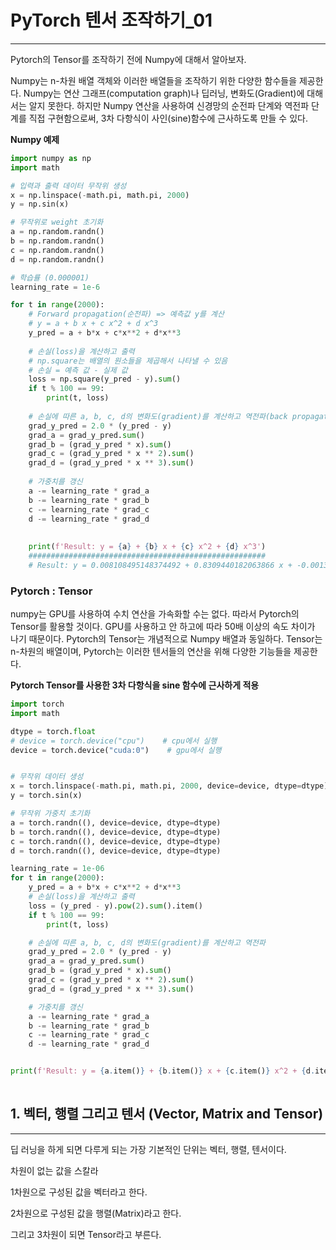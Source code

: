 # PyTorch 텐서 조작하기_01

---

Pytorch의 Tensor를 조작하기 전에 Numpy에 대해서 알아보자.

Numpy는 n-차원 배열 객체와 이러한 배열들을 조작하기 위한 다양한 함수들을 제공한다. Numpy는 연산 그래프(computation graph)나 딥러닝, 변화도(Gradient)에 대해서는 알지 못한다. 하지만 Numpy 연산을 사용하여 신경망의 순전파 단계와 역전파 단계를 직접 구현함으로써, 3차 다항식이 사인(sine)함수에 근사하도록 만들 수 있다.

**Numpy 예제**

```python
import numpy as np
import math

# 입력과 출력 데이터 무작위 생성
x = np.linspace(-math.pi, math.pi, 2000)
y = np.sin(x)

# 무작위로 weight 초기화
a = np.random.randn()
b = np.random.randn()
c = np.random.randn()
d = np.random.randn()

# 학습률 (0.000001)
learning_rate = 1e-6

for t in range(2000):
    # Forward propagation(순전파) => 예측값 y를 계산
    # y = a + b x + c x^2 + d x^3
    y_pred = a + b*x + c*x**2 + d*x**3
    
    # 손실(loss)을 계산하고 출력
    # np.square는 배열의 원소들을 제곱해서 나타낼 수 있음
    # 손실 = 예측 값 - 실제 값
    loss = np.square(y_pred - y).sum()
    if t % 100 == 99:
        print(t, loss)
        
    # 손실에 따른 a, b, c, d의 변화도(gradient)를 계산하고 역전파(back propagation)함.
    grad_y_pred = 2.0 * (y_pred - y)
    grad_a = grad_y_pred.sum()
    grad_b = (grad_y_pred * x).sum()
    grad_c = (grad_y_pred * x ** 2).sum()
    grad_d = (grad_y_pred * x ** 3).sum()
    
    # 가중치를 갱신
    a -= learning_rate * grad_a
    b -= learning_rate * grad_b
    c -= learning_rate * grad_c
    d -= learning_rate * grad_d
    
    
    print(f'Result: y = {a} + {b} x + {c} x^2 + {d} x^3')
    #####################################################
    # Result: y = 0.008108495148374492 + 0.8309440182063866 x + -0.001398850339036266 x^2 + -0.08966101534393887 x^3
```



### Pytorch : Tensor

numpy는 GPU를 사용하여 수치 연산을 가속화할 수는 없다. 따라서 Pytorch의 Tensor를 활용할 것이다. GPU를 사용하고 안 하고에 따라 50배 이상의 속도 차이가 나기 때문이다. Pytorch의 Tensor는 개념적으로 Numpy 배열과 동일하다. Tensor는 n-차원의 배열이며, Pytorch는 이러한 텐서들의 연산을 위해 다양한 기능들을 제공한다.

**Pytorch Tensor를 사용한 3차 다항식을 sine 함수에 근사하게 적용**

```python
import torch
import math

dtype = torch.float
# device = torch.device("cpu")    # cpu에서 실행
device = torch.device("cuda:0")    # gpu에서 실행


# 무작위 데이터 생성
x = torch.linspace(-math.pi, math.pi, 2000, device=device, dtype=dtype)
y = torch.sin(x)

# 무작위 가중치 초기화
a = torch.randn((), device=device, dtype=dtype)
b = torch.randn((), device=device, dtype=dtype)
c = torch.randn((), device=device, dtype=dtype)
d = torch.randn((), device=device, dtype=dtype)

learning_rate = 1e-06
for t in range(2000):
    y_pred = a + b*x + c*x**2 + d*x**3
    # 손실(loss)을 계산하고 출력
    loss = (y_pred - y).pow(2).sum().item()
    if t % 100 == 99:
        print(t, loss)

    # 손실에 따른 a, b, c, d의 변화도(gradient)를 계산하고 역전파
    grad_y_pred = 2.0 * (y_pred - y)
    grad_a = grad_y_pred.sum()
    grad_b = (grad_y_pred * x).sum()
    grad_c = (grad_y_pred * x ** 2).sum()
    grad_d = (grad_y_pred * x ** 3).sum()

    # 가중치를 갱신
    a -= learning_rate * grad_a
    b -= learning_rate * grad_b
    c -= learning_rate * grad_c
    d -= learning_rate * grad_d


print(f'Result: y = {a.item()} + {b.item()} x + {c.item()} x^2 + {d.item()} x^3')
    
```





## 1. 벡터, 행렬 그리고 텐서 (Vector, Matrix and Tensor)

----



딥 러닝을 하게 되면 다루게 되는 가장 기본적인 단위는 벡터, 행렬, 텐서이다.

 차원이 없는 값을 스칼라 

1차원으로 구성된 값을 벡터라고 한다.

2차원으로 구성된 값을 행렬(Matrix)라고 한다.

그리고 3차원이 되면 Tensor라고 부른다.